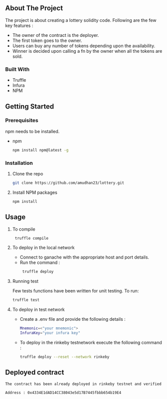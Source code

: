 
<!-- ABOUT THE PROJECT -->
## About The Project

The project is about creating a lottery solidity code.
Following are the few key features :
* The owner of the contract is the deployer.
* The first token goes to the owner.
* Users can buy any number of tokens depending upon the availability.
* Winner is decided upon calling a fn by the owner when all the tokens are sold.

### Built With

* Truffle
* Infura
* NPM



<!-- GETTING STARTED -->
## Getting Started


### Prerequisites

npm needs to be installed.
* npm
  ```sh
  npm install npm@latest -g
  ```

### Installation


1. Clone the repo
   ```sh
   git clone https://github.com/amudhan23/lottery.git
   ```
2. Install NPM packages
   ```sh
   npm install
   ```


<!-- USAGE EXAMPLES -->
## Usage

1. To compile
   ```sh
    truffle compile
    ```
2. To deploy in the local network
    * Connect to ganache with the appropriate host and port details.
    * Run the command :
      ```sh
       truffle deploy
       ```

2. Running test

   Few tests functions have been written for unit testing.
   To run:
   ```sh
   truffle test
   ```

3. To deploy in test network
   * Create a .env file and provide the following details :
        ```sh
        Mnemonic=<"your mnemonic">    
        InfuraKey="your infura key"
        ```
   * To deploy in the rinkeby testnetwork execute the following command :
       ```sh
       truffle deploy --reset --network rinkeby
       ```


## Deployed contract

    The contract has been already deployed in rinkeby testnet and verified

    Address : 0x4334E1dAD14CC38043e5d17B7445fbbb654b19E4
